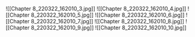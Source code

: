 ![[Chapter 8_220322_162010_3.jpg]]
![[Chapter 8_220322_162010_4.jpg]]
![[Chapter 8_220322_162010_5.jpg]]
![[Chapter 8_220322_162010_6.jpg]]
![[Chapter 8_220322_162010_7.jpg]]
![[Chapter 8_220322_162010_8.jpg]]
![[Chapter 8_220322_162010_9.jpg]]
![[Chapter 8_220322_162010_10.jpg]]
